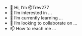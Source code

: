 - 👋 Hi, I’m @Trev277
- 👀 I’m interested in ...
- 🌱 I’m currently learning ...
- 💞️ I’m looking to collaborate on ...
- 📫 How to reach me ...

<!---
Trev277/Trev277 is a ✨ specialist ✨ in the production of all kinds of aluminum and stainless steel balcony, office and club decorations `README.md` (this file) appears on your GitHub profile.
You can click the Preview link to take a look at your changes.
--->

